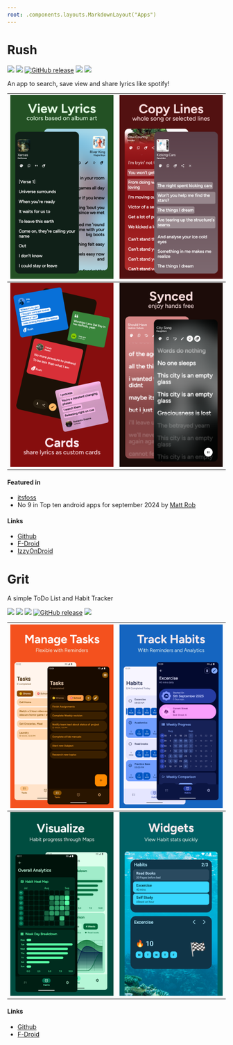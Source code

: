 ```yaml
---
root: .components.layouts.MarkdownLayout("Apps")
---
```


# Rush

![](https://img.shields.io/github/last-commit/shub39/Rush?&style=for-the-badge&logo=github&color=FFB1C8&logoColor=D9E0EE&labelColor=292324)
![](https://img.shields.io/github/stars/shub39/Rush?style=for-the-badge&logo=andela&color=FFB686&logoColor=D9E0EE&labelColor=292324)
[![GitHub release](https://img.shields.io/github/v/release/Shub39/Rush?include_prereleases&logo=github&style=for-the-badge&color=FFB1C8&logoColor=D9E0EE&labelColor=292324)](https://github.com/shub39/Rush/releases)
![](https://img.shields.io/f-droid/v/com.shub39.rush?logo=F-Droid&style=for-the-badge&color=CAC992&logoColor=D9E0EE&labelColor=292324)
![](https://img.shields.io/endpoint?url=https://apt.izzysoft.de/fdroid/api/v1/shield/com.shub39.rush&style=for-the-badge&color=FFB1C8&logoColor=D9E0EE&labelColor=292324)

An app to search, save view and share lyrics like spotify!

| ![1](https://github.com/shub39/Rush/blob/master/fastlane/metadata/android/en-US/images/phoneScreenshots/1.png?raw=true) | ![2](https://github.com/shub39/Rush/blob/master/fastlane/metadata/android/en-US/images/phoneScreenshots/2.png?raw=true) |
|:-----------------------------------------------------------------------------------------------------------------------:|:------------------------------------------------------------------------------------------------------------------------|
| ![3](https://github.com/shub39/Rush/blob/master/fastlane/metadata/android/en-US/images/phoneScreenshots/3.png?raw=true) | ![4](https://github.com/shub39/Rush/blob/master/fastlane/metadata/android/en-US/images/phoneScreenshots/4.png?raw=true) |

#### Featured in
- [itsfoss](https://news.itsfoss.com/rush/)
- No 9 in Top ten android apps for september 2024 by [Matt Rob](https://www.youtube.com/watch?v=5FjwPn9ciQc&t=1s&pp=ygUSdG9wIGFwcHMgc2VwdGVtYmVy)

#### Links
- [Github](https://github.com/shub39/Rush)
- [F-Droid](https://f-droid.org/packages/com.shub39.rush/)
- [IzzyOnDroid](https://apt.izzysoft.de/packages/com.shub39.rush/latest)

#
# Grit

A simple ToDo List and Habit Tracker

![](https://img.shields.io/github/last-commit/shub39/Grit?&style=for-the-badge&logo=github&color=FFB1C8&logoColor=D9E0EE&labelColor=292324)
![](https://img.shields.io/github/repo-size/shub39/Grit?color=CAC992&label=SIZE&logo=googledrive&style=for-the-badge&logoColor=D9E0EE&labelColor=292324)
![](https://img.shields.io/github/stars/shub39/Grit?style=for-the-badge&logo=andela&color=FFB686&logoColor=D9E0EE&labelColor=292324)
[![GitHub release](https://img.shields.io/github/v/release/Shub39/Grit?include_prereleases&logo=github&style=for-the-badge&color=FFB1C8&logoColor=D9E0EE&labelColor=292324)](https://github.com/shub39/Rush/releases)
![](https://img.shields.io/f-droid/v/com.shub39.grit?logo=F-Droid&style=for-the-badge&color=CAC992&logoColor=D9E0EE&labelColor=292324)


| ![1](https://github.com/shub39/Grit/blob/master/fastlane/metadata/android/en-US/images/phoneScreenshots/1.png?raw=true) | ![2](https://github.com/shub39/Grit/blob/master/fastlane/metadata/android/en-US/images/phoneScreenshots/2.png?raw=true) |
|:-----------------------------------------------------------------------------------------------------------------------:|:------------------------------------------------------------------------------------------------------------------------|
| ![3](https://github.com/shub39/Grit/blob/master/fastlane/metadata/android/en-US/images/phoneScreenshots/3.png?raw=true) | ![4](https://github.com/shub39/Grit/blob/master/fastlane/metadata/android/en-US/images/phoneScreenshots/4.png?raw=true) |

#### Links
- [Github](https://github.com/shub39/Grit)
- [F-Droid](https://f-droid.org/packages/com.shub39.grit/)

# 